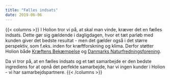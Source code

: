 ```yaml
---
title: "Fælles indsats"
date: 2019-06-06
---
```


{{< columns >}}
I Holion tror vi på, at skal man vinde, kræver det en fælles indsats. Dette gør sig gældende i dagligdagen, hvor et tæt parløb med kunden giver det bedste resultat - men det gælder også i det større perspektiv, som f.eks. inden for kræftforskning og klima. Derfor støtter Holion både [Kræftens Bekæmpelse](https://www.cancer.dk/) og [Danmarks Naturfredningsforening](https://www.dn.dk/).

Da vi tror på, at en fælles indsats og et tæt samarbejde er den bedste ingrediens for at opnå det perfekte samarbejde, har vi ingen kunder i Holion - vi har samarbejdspartnere.
{{< /columns >}}